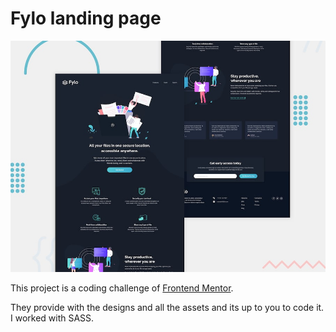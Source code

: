 # Fylo landing page

![Design preview for the Fylo landing page with dark theme and features grid challenge](./design/desktop-preview.jpg)

This project is a coding challenge of [Frontend Mentor](https://www.frontendmentor.io).

They provide with the designs and all the assets and its up to you to code it. I worked with SASS.
